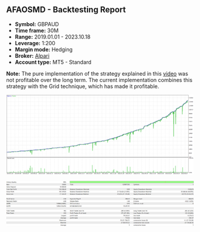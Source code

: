 ## AFAOSMD - Backtesting Report

-   **Symbol:** GBPAUD
-   **Time frame:** 30M
-   **Range:** 2019.01.01 - 2023.10.18
-   **Leverage:** 1:200
-   **Margin mode:** Hedging
-   **Broker:** [Alpari](https://alpariforex.org)
-   **Account type:** MT5 - Standard

**Note:** The pure implementation of the strategy explained in this [video](https://youtu.be/UYBLh1IvIVs) was not profitable over the long term. The current implementation combines this strategy with the Grid technique, which has made it profitable.

![Graph](graph.png)

![Report](report.png)
